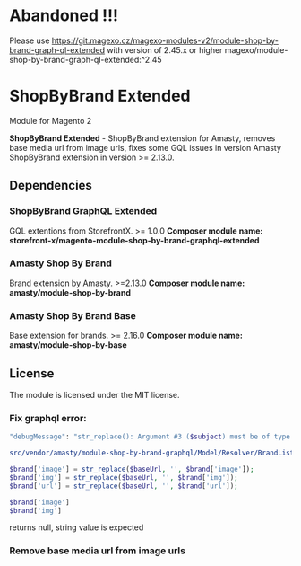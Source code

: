 # Abandoned !!!

Please use https://git.magexo.cz/magexo-modules-v2/module-shop-by-brand-graph-ql-extended with version of 2.45.x or higher
magexo/module-shop-by-brand-graph-ql-extended:^2.45

# ShopByBrand Extended

Module for Magento 2

**ShopByBrand  Extended** - ShopByBrand extension for Amasty, removes base media url from image urls,
fixes some GQL issues in version Amasty ShopByBrand extension in version >= 2.13.0.

## Dependencies

### ShopByBrand GraphQL Extended

GQL extentions from StorefrontX. >= 1.0.0
**Composer module name: storefront-x/magento-module-shop-by-brand-graphql-extended**

### Amasty Shop By Brand 

Brand extension by Amasty. >=2.13.0
**Composer module name: amasty/module-shop-by-brand**

### Amasty Shop By Brand Base

Base extension for brands. >= 2.16.0
**Composer module name: amasty/module-shop-by-base**



## License

The module is licensed under the MIT license.

### Fix graphql error:
```bash
"debugMessage": "str_replace(): Argument #3 ($subject) must be of type array|string, null given",
```
```bash
src/vendor/amasty/module-shop-by-brand-graphql/Model/Resolver/BrandList::prepareBrands()
```

```php
$brand['image'] = str_replace($baseUrl, '', $brand['image']);
$brand['img'] = str_replace($baseUrl, '', $brand['img']);
$brand['url'] = str_replace($baseUrl, '', $brand['url']);
```
```php
$brand['image']
$brand['img']
``` 
returns null, string value is expected

### Remove base media url from image urls
